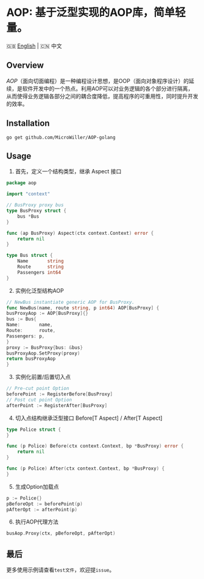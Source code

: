 # AOP: 基于泛型实现的AOP库，简单轻量。

🇬🇧 [English](./README.md) | 🇨🇳 中文

## Overview

_AOP_（面向切面编程）是一种编程设计思想，是OOP（面向对象程序设计）的延续，是软件开发中的一个热点。利用AOP可以对业务逻辑的各个部分进行隔离，从而使得业务逻辑各部分之间的耦合度降低，提高程序的可重用性，同时提升开发的效率。

## Installation

`go get github.com/MicroWiller/AOP-golang`

## Usage

1) 首先，定义一个结构类型，继承 Aspect 接口
```go
package aop

import "context"

// BusProxy proxy bus
type BusProxy struct {
	bus *Bus
}

func (ap BusProxy) Aspect(ctx context.Context) error {
	return nil
}

type Bus struct {
	Name       string
	Route      string
	Passengers int64
}
```

2) 实例化泛型结构AOP
```go
// NewBus instantiate generic AOP for BusProxy.
func NewBus(name, route string, p int64) AOP[BusProxy] {
busProxyAop := AOP[BusProxy]{}
bus := Bus{
Name:       name,
Route:      route,
Passengers: p,
}
proxy := BusProxy{bus: &bus}
busProxyAop.SetProxy(proxy)
return busProxyAop
}
```

3) 实例化前置/后置切入点
```go
// Pre-cut point Option
beforePoint := RegisterBefore[BusProxy]
// Post cut point Option
afterPoint := RegisterAfter[BusProxy]
```

4) 切入点结构继承泛型接口 Before[T Aspect] / After[T Aspect]
```go
type Police struct {
}

func (p Police) Before(ctx context.Context, bp *BusProxy) error {
    return nil
}

func (p Police) After(ctx context.Context, bp *BusProxy) {
}
```

5) 生成Option加载点
```go
p := Police{}
pBeforeOpt := beforePoint(p)
pAfterOpt := afterPoint(p)
```

6) 执行AOP代理方法
```go
busAop.Proxy(ctx, pBeforeOpt, pAfterOpt)
```

## 最后
更多使用示例请查看`test文件`，欢迎提`issue`。